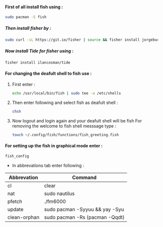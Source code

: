 #### First of all install fish using :

```sh
sudo pacman -S fish
```

##### Then install fisher by :

```sh
sudo curl -sL https://git.io/fisher | source && fisher install jorgebucaran/fisher
```

##### Now install Tide for fisher using :

```sh
fisher install ilancosman/tide
```

#### For changing the deafult shell to fish use :

1. First enter :
   
   ```sh
   echo /usr/local/bin/fish | sudo tee -a /etc/shells  
   ```

2. Then enter following and select fish as deafult shell :
   
   ```sh
   chsh
   ```

3. Now logout and login again and your deafult shell will be fish
   For removing the welcome to fish shell messsage type :
   
   ```sh
   touch ~/.config/fish/functions/fish_greeting.fish   
   ```

#### For setting up the fish in graphical mode enter :

```sh
fish_config
```

- In abbrevations tab enter following :

| Abbrevation  | Command                        |
| ------------ | ------------------------------ |
| cl           | clear                          |
| nat          | sudo nautilus                  |
| pfetch       | ./fm6000                       |
| update       | sudo pacman -Syyuu && yay -Syu |
| clean-orphan | sudo pacman -Rs (pacman -Qqdt) |
